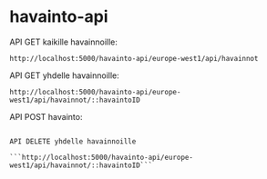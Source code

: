 # havainto-api

API GET kaikille havainnoille:

```http://localhost:5000/havainto-api/europe-west1/api/havainnot```

API GET yhdelle havainnoille:

```http://localhost:5000/havainto-api/europe-west1/api/havainnot/::havaintoID```

API POST havainto:

```http://localhost:5000/havainto-api/europe-west1/api/havainnot/

API DELETE yhdelle havainnoille

```http://localhost:5000/havainto-api/europe-west1/api/havainnot/::havaintoID```
